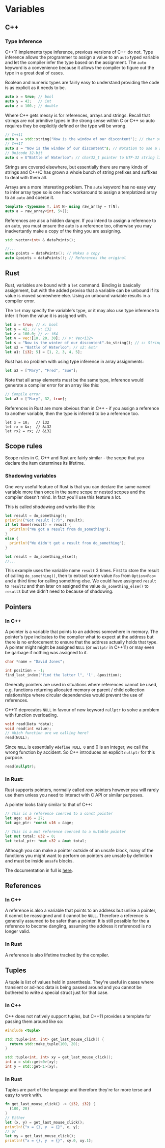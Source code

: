 # Variables

## C++

### Type Inference

C++11 implements type inference, previous versions of C++ do not. Type inference allows the programmer to assign a value to an `auto` typed variable and let the compiler infer the type based on the assignment. The
`auto` keyword is a convenience because it allows the compiler to figure out the type in a great deal of cases.

Boolean and numeric types are fairly easy to understand providing the code is as explicit as it needs to be.

```c++
auto x = true; // bool
auto y = 42;   // int
auto z = 100.; // double
```

Where C++ gets messy is for references, arrays and strings. Recall that strings are not primitive types in the strong sense within C or C++ so auto requires they be explicitly defined or the type will be wrong.

```c++
// C++11
auto s = std::string("Now is the window of our discontent"); // char string
// C++17 
auto s = "Now is the window of our discontent"s; // Notation to use a std::string
// Unicode 32-bit
auto s = U"Battle of Waterloo"; // char32_t pointer to UTF-32 string literal
```

Strings are covered elsewhere, but essentially there are many kinds of strings and C++/C has grown a whole bunch of string prefixes and suffixes to deal with them all.

Arrays are a more interesting problem. The `auto` keyword has no easy way to infer array type so is one hack workaround to assign a templatized array to an `auto` and coerce it.

```c++
template <typename T, int N> using raw_array = T[N];
auto a = raw_array<int, 5>{};
```

References are also a hidden danger. If you intend to assign a reference to an auto, you must ensure the auto is a reference too, otherwise you may inadvertantly make a copy of the thing
you are assigning.

```c++
std::vector<int> & dataPoints();

//...
auto points = dataPoints(); // Makes a copy
auto &points = dataPoints(); // References the original
```

## Rust

Rust, variables are bound with a `let` command. Binding is basically assignment, but with the added proviso that a variable can be unbound if its
value is moved somewhere else. Using an unbound variable results in a compiler error.

The `let` may specify the variable's type, or it may also use type inference to infer it from the value it is assigned with.

```rust
let x = true; // x: bool
let y = 42; // y: i32
let z = 100.0; // z: f64
let v = vec![10, 20, 30]; // v: Vec<i32>
let s = "Now is the winter of our discontent".to_string(); // s: String
let s2 = "Battle of Waterloo"; // s2: &str
let a1: [i32; 5] = [1, 2, 3, 4, 5];
```

Rust has no problem with using type inference in array assignments:

```rust
let a2 = ["Mary", "Fred", "Sue"];
```

Note that all array elements must be the same type, inference would generate a compiler error for an array like this:

```rust
// Compile error
let a3 = ["Mary", 32, true];
```

References in Rust are more obvious than in C++ - if you assign a reference to another variable, then the type is inferred to be a reference too.

```
let x = 10;   // i32
let rx = &x;  // &i32
let rx2 = rx; // &i32
```

## Scope rules

Scope rules in C, C++ and Rust are fairly similar - the scope that you declare the item determines its lifetime.


### Shadowing variables

One very useful feature of Rust is that you can declare the same named variable more than once in the same scope or nested scopes and the compiler doesn't mind. In fact you'll use this feature a lot. 

This is called *shadowing* and works like this:

```rust
let result = do_something();
println!("Got result {:?}", result);
if let Some(result) = result {
  println!("We got a result from do_something");
}
else {
  println!("We didn't get a result from do_something");
}

let result = do_something_else();
//...
```

This example uses the variable name `result` 3 times. First to store the result of calling `do_something()`, then to extract some value `Foo` from  `Option<Foo>` and a third time for calling something else. We could have assigned `result` to `result2` and then later on assigned the value `do_something_else()` to `result3` but we didn't need to because of shadowing. 

## Pointers

### In C++

A pointer is a variable that points to an address somewhere in memory. The pointer's _type_ indicates to the compiler what to expect at the address but there is no enforcement to ensure that the address actually holds that type. A pointer might might be assigned `NULL` \(or `nullptr` in C++11\) or may even be garbage if nothing was assigned to it.

```c++
char *name = "David Jones";

int position = -1;
find_last_index("find the letter l", 'l', &position);
```

Generally pointers are used in situations where references cannot be used, e.g. functions returning allocated memory or parent / child collection relationships where circular dependencies would prevent the use of references.

C++11 deprecates `NULL` in favour of new keyword `nullptr` to solve a problem with function overloading.

```c++
void read(Data *data);
void read(int value);
// Which function are we calling here?
read(NULL);
```

Since `NULL` is essentially `#define NULL 0` and 0 is an integer, we call the wrong function by accident. So C++ introduces an explicit `nullptr` for this purpose.

```c++
read(nullptr);
```

### In Rust:

Rust supports pointers, normally called *raw* pointers however you will rarely use them unless you need to interact with C API or similar purposes.

A pointer looks fairly similar to that of C++:

```rust
// This is a reference coerced to a const pointer
let age: u16 = 27;
let age_ptr: *const u16 = &age;

// This is a mut reference coerced to a mutable pointer
let mut total: u32 = 0;
let total_ptr: *mut u32 = &mut total;
```

Although you can make a pointer outside of an unsafe block, many of the functions you might want to perform on pointers are unsafe by definition and must be inside `unsafe` blocks.

The documentation in full is [here](https://doc.rust-lang.org/std/primitive.pointer.html).

## References

### In C++

A reference is also a variable that points to an address but unlike a pointer, it cannot be reassigned and it cannot be `NULL`. Therefore a reference is generally assumed to be safer than a pointer. It is still possible for the a reference to become dangling, assuming the address it referenced is no longer valid.

### In Rust

A reference is also lifetime tracked by the compiler.

## Tuples

A tuple is list of values held in parenthesis. They're useful in cases where transient or ad-hoc data is being passed around and you cannot be bothered to write a special struct just for that case. 

### In C++

C++ does not natively support tuples, but C++11 provides a template for passing them around like so:

```c++
#include <tuple>

std::tuple<int, int> get_last_mouse_click() {
  return std::make_tuple(100, 20);
}

std::tuple<int, int> xy = get_last_mouse_click();
int x = std::get<0>(xy);
int y = std::get<1>(xy);
```

### In Rust

Tuples are part of the language and therefore they're far more terse and easy to work with.

```rust
fn get_last_mouse_click() -> (i32, i32) {
  (100, 20)
}
// Either
let (x, y) = get_last_mouse_click();
println!("x = {}, y  = {}", x, y);
// or
let xy = get_last_mouse_click();
println!("x = {}, y  = {}", xy.0, xy.1);
```
